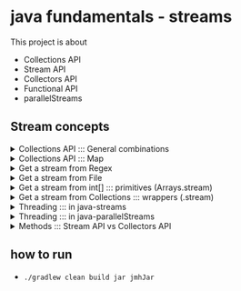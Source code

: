 # java fundamentals - streams

This project is about 

- Collections API
- Stream API
- Collectors API
- Functional API 
- parallelStreams

## Stream concepts

<details>
<summary>Collections API ::: General combinations</summary>

- not every combination makes sense 
- some combinations are abstract, so you must implement

```
    Concurrent | Linked     |  Array   | List
                 Navigable  |  Hash    | Map
                 Priority   |  Tree    | Set
                                       | Queue
                                       | Table
Basicaly the meanings                                     
- concurrent = thread-safe
- Array = index-based, better random access
- Linked = doubly-linked nodes, order preserved
- hash = hashed

LinkedHashMap = order-oreserved + hashed into buckets + k,v based store
                                       
```
```
Performances
             insert    delete    get
- Array        O(n)      O(n)    O(1)  
- Linked       O(1)      O(1)    O(n)
- Map          O(1)      O(1)    O(1)    
```

</details>

<details>
<summary>Collections API ::: Map</summary>

- Map means, _one key = one value_, But if you put a `List<V>`, you can hold **many values for one key**
- default initial bucket = 16, load factor 0.75
- if (size = lf * initial) -> resize *= 2
- use .entrySet().stream() for streaming
- no duplicate key

```
  - Map<k, v>, unsorted, no-null-key                  
  - HashMap, unsorted, null-key,                      
  - LinkedHashMap, insert-order, null-key             
  - ConcurrentHashMap, no-null-key, trade-safe        
  - TreeMap, sorted natural-order or Comparator-based 

```
</details>

<details>
<summary>Get a stream from Regex</summary>

- `Stream<String>  xx =  Pattern.compile("\\w+).matcher("source").results()`

</details>
<details>
<summary> Get a stream from File</summary>

- define `PATH = "..." as absolute path`
- `Stream<String> xx =  Files.lines(Paths.get(PATH))`

</details>
<details>
<summary> Get a stream from int[] ::: primitives (Arrays.stream)</summary>

- `IntStream<Integer> xx =  Arrays.stream(int[])`
- then `.boxed` to get `Stream<Integer>`, if you need!

</details>
<details>
<summary> Get a stream from Collections ::: wrappers (.stream)</summary>

- `List<Integer> xx = new ArrayList<>(Arrays.asList(1, 3, 4))`
- `Stream<Integer> yy = xx.stream()`


</details>
<details>
<summary>Threading ::: in java-streams</summary>

 - if it is not parallel, same thread, sequential (beginning2end), gets a person then completes all-intermediate-steps.
   And, repeats the same as person and other tasks

    ```
    1 thread

        1 time  (so no need for combiner)  !! no need combiner (never enters addAll step)
           collect:::new

        N times
                  sequentially
           map:::      ->      collect:::add

        N times, last step. terminal ops. sequential
           forEach:::
    ```

</details>
<details>
<summary>Threading ::: in java-parallelStreams</summary>

 - If it is parallel, leverages multi-threads, and all intermediate-steps can be happened in any order!.
 So, combiner is must!.

   ```
   N thread
       N times
           collect::new (no optimization, which is interesting, that's why we need combiner!) -> collect::map
           -> collect::new  -> collect::new  -> collect::map
           -> collect::add ......... -> collect::addAll
           -> collect::new ......

   1 Thread
        @last step, foreach steps,  (terminal operation), sequential
   ```

</details>
<details>
<summary>Methods ::: Stream API vs Collectors API </summary>

some critical things changes the methods we may see!
- min vs Collectors.minBy
- Stream<T> vs Stream<T extends Integer> (clipping to an integer type)
- IntStream vs Stream<Integer>
- Transformation: IntStream -> boxed() -> Stream<Integer>
- `stream().map()` is the same as `collect(Collectors.toMap()`
- map (one by one mapping) vs Collectors.groupingBy (One by List mapping, so in downstream you may reduce it T also) 
- (:Map<T extends Integer, List<T>)
- if you have Map<k, v>, use `.entrySet().stream()` to do computing

```
   .stream()
   .map(::getIntegerTypeSomething)       //Stream<Integer>
   .min(Comparator.naturalOrder())
  ---
   .stream()
   .map(::getIntegerTypeSomething)        //Stream<Integer>
   .collect(Collectors.minBy(Comparator.naturalOrder()))
```

```
   .stream()
   .mapToInt(::getIntegerTypeSomething)   //IntStream
   .summaryStatistics()
   ---
   .stream()
   .collect(Collectors.summarizingInt(::getIntegerTypeSomething))
```


</details>

## how to run

- `./gradlew clean build jar jmhJar`
 